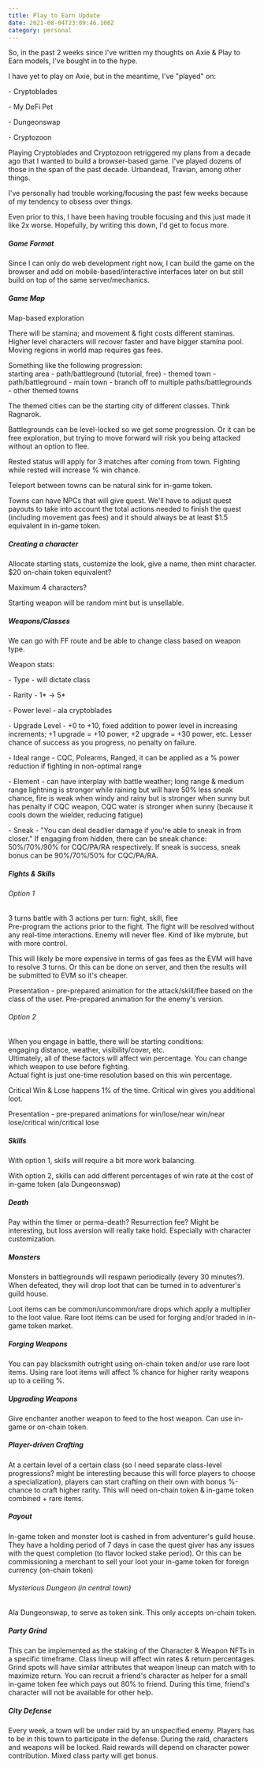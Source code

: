 ```yaml
---
title: Play to Earn Update
date: 2021-08-04T23:09:46.106Z
category: personal
---
```

So, in the past 2 weeks since I've written my thoughts on Axie & Play to Earn models, I've bought in to the hype.

I have yet to play on Axie, but in the meantime, I've "played" on:

\- Cryptoblades

\- My DeFi Pet

\- Dungeonswap

\- Cryptozoon

Playing Cryptoblades and Cryptozoon retriggered my plans from a decade ago that I wanted to build a browser-based game. I've played dozens of those in the span of the past decade. Urbandead, Travian, among other things.

I've personally had trouble working/focusing the past few weeks because of my tendency to obsess over things. 

Even prior to this, I have been having trouble focusing and this just made it like 2x worse. Hopefully, by writing this down, I'd get to focus more.

##### Game Format

Since I can only do web development right now, I can build the game on the browser and add on mobile-based/interactive interfaces later on but still build on top of the same server/mechanics.

##### Game Map

Map-based exploration

There will be stamina; and movement & fight costs different staminas. Higher level characters will recover faster and have bigger stamina pool. Moving regions in world map requires gas fees.

Something like the following progression:\
starting area - path/battleground (tutorial, free) - themed town - path/battleground - main town - branch off to multiple paths/battlegrounds - other themed towns

The themed cities can be the starting city of different classes. Think Ragnarok.

Battlegrounds can be level-locked so we get some progression. Or it can be free exploration, but trying to move forward will risk you being attacked without an option to flee.

Rested status will apply for 3 matches after coming from town. Fighting while rested will increase % win chance. 

Teleport between towns can be natural sink for in-game token.

Towns can have NPCs that will give quest. We'll have to adjust quest payouts to take into account the total actions needed to finish the quest (including movement gas fees) and it should always be at least $1.5 equivalent in in-game token.

##### Creating a character

Allocate starting stats, customize the look, give a name, then mint character. $20 on-chain token equivalent?

Maximum 4 characters?

Starting weapon will be random mint but is unsellable.

##### Weapons/Classes

We can go with FF route and be able to change class based on weapon type. 

Weapon stats:

\- Type - will dictate class

\- Rarity - 1\* -> 5\*

\- Power level - ala cryptoblades

\- Upgrade Level - +0 to +10, fixed addition to power level in increasing increments; +1 upgrade = +10 power, +2 upgrade = +30 power, etc. Lesser chance of success as you progress, no penalty on failure.

\- Ideal range - CQC, Polearms, Ranged, it can be applied as a % power reduction if fighting in non-optimal range

\- Element - can have interplay with battle weather; long range & medium range lightning is stronger while raining but will have 50% less sneak chance, fire is weak when windy and rainy but is stronger when sunny but has penalty if CQC weapon, CQC water is stronger when sunny (because it cools down the wielder, reducing fatigue)

\- Sneak - "You can deal deadlier damage if you're able to sneak in from closer." If engaging from hidden, there can be sneak chance: 50%/70%/90% for CQC/PA/RA respectively. If sneak is success, sneak bonus can be 90%/70%/50% for CQC/PA/RA.

##### Fights & Skills

###### Option 1

3 turns battle with 3 actions per turn: fight, skill, flee\
Pre-program the actions prior to the fight. The fight will be resolved without any real-time interactions. Enemy will never flee. Kind of like mybrute, but with more control.

This will likely be more expensive in terms of gas fees as the EVM will have to resolve 3 turns. Or this can be done on server, and then the results will be submitted to EVM so it's cheaper.

Presentation - pre-prepared animation for the attack/skill/flee based on the class of the user. Pre-prepared animation for the enemy's version.

###### Option 2

When you engage in battle, there will be starting conditions:\
engaging distance, weather, visibility/cover, etc.\
Ultimately, all of these factors will affect win percentage. You can change which weapon to use before fighting.\
Actual fight is just one-time resolution based on this win percentage.

Critical Win & Lose happens 1% of the time. Critical win gives you additional loot.

Presentation - pre-prepared animations for win/lose/near win/near lose/critical win/critical lose

##### Skills

With option 1, skills will require a bit more work balancing.

With option 2, skills can add different percentages of win rate at the cost of in-game token (ala Dungeonswap)

##### Death

Pay within the timer or perma-death? Resurrection fee? Might be interesting, but loss aversion will really take hold. Especially with character customization.

##### Monsters

Monsters in battlegrounds will respawn periodically (every 30 minutes?). When defeated, they will drop loot that can be turned in to adventurer's guild house.

Loot items can be common/uncommon/rare drops which apply a multiplier to the loot value. Rare loot items can be used for forging and/or traded in in-game token market.

##### Forging Weapons

You can pay blacksmith outright using on-chain token and/or use rare loot items. Using rare loot items will affect % chance for higher rarity weapons up to a ceiling %.

##### Upgrading Weapons

Give enchanter another weapon to feed to the host weapon. Can use in-game or on-chain token.

##### Player-driven Crafting

At a certain level of a certain class (so I need separate class-level progressions? might be interesting because this will force players to choose a specialization), players can start crafting on their own with bonus %-chance to craft higher rarity. This will need on-chain token & in-game token combined + rare items.

##### Payout

In-game token and monster loot is cashed in from adventurer's guild house. They have a holding period of 7 days in case the quest giver has any issues with the quest completion (to flavor locked stake period). Or this can be commissioning a merchant to sell your loot your in-game token for foreign currency (on-chain token)

###### Mysterious Dungeon (in central town)

Ala Dungeonswap, to serve as token sink. This only accepts on-chain token.

##### Party Grind

This can be implemented as the staking of the Character & Weapon NFTs in a specific timeframe. Class lineup will affect win rates & return percentages. Grind spots will have similar attributes that weapon lineup can match with to maximize return. You can recruit a friend's character as helper for a small in-game token fee which pays out 80% to friend. During this time, friend's character will not be available for other help.

##### City Defense

Every week, a town will be under raid by an unspecified enemy. Players has to be in this town to participate in the defense. During the raid, characters and weapons will be locked. Raid rewards will depend on character power contribution. Mixed class party will get bonus.